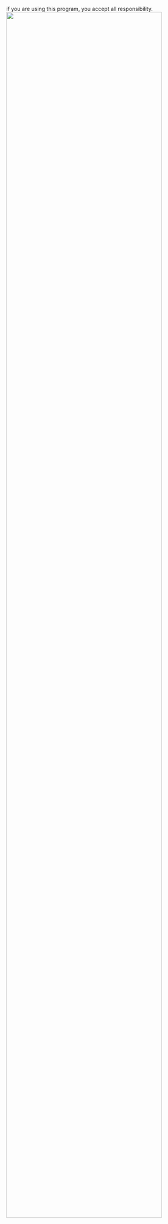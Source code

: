 if you are using this program, you accept all responsibility.
<img src="https://user-images.githubusercontent.com/45147475/67148190-4f91ed80-f2a5-11e9-9115-e65e23e33f87.PNG" width="90%"></img> 
